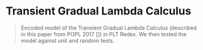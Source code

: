 # Transient Gradual Lambda Calculus

> Encoded model of the Transient Gradual Lambda Calculus (described in this paper from POPL 2017 []) in PLT Redex. We then tested the model against unit and random tests. 
